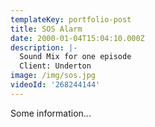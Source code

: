 ```yaml
---
templateKey: portfolio-post
title: SOS Alarm
date: 2000-01-04T15:04:10.000Z
description: |-
  Sound Mix for one episode
  Client: Underton
image: /img/sos.jpg
videoId: '268244144'
---
```


Some information...

